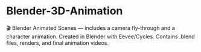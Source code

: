 # Blender-3D-Animation
🎬 Blender Animated Scenes — includes a camera fly-through and a character animation. Created in Blender with Eevee/Cycles. Contains .blend files, renders, and final animation videos.
